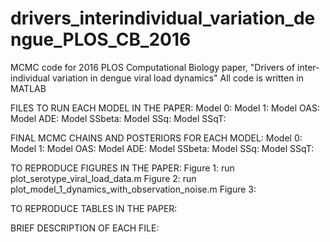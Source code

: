 # drivers_interindividual_variation_dengue_PLOS_CB_2016
MCMC code for 2016 PLOS Computational Biology paper, "Drivers of inter-individual variation in dengue viral load dynamics"
All code is written in MATLAB

FILES TO RUN EACH MODEL IN THE PAPER:
Model 0: 
Model 1:
Model OAS:
Model ADE:
Model SSbeta:
Model SSq:
Model SSqT:

FINAL MCMC CHAINS AND POSTERIORS FOR EACH MODEL:
Model 0: 
Model 1:
Model OAS:
Model ADE:
Model SSbeta:
Model SSq:
Model SSqT:

TO REPRODUCE FIGURES IN THE PAPER: 
Figure 1: run plot_serotype_viral_load_data.m
Figure 2: run plot_model_1_dynamics_with_observation_noise.m
Figure 3: 

TO REPRODUCE TABLES IN THE PAPER: 




BRIEF DESCRIPTION OF EACH FILE: 

